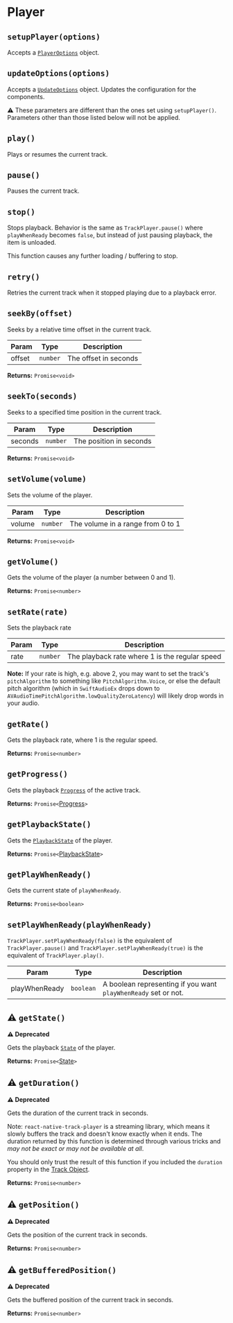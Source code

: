 # Player

## `setupPlayer(options)`

Accepts a [`PlayerOptions`](../objects/player-options.md) object.

## `updateOptions(options)`

Accepts a [`UpdateOptions`](../objects/update-options.md) object. Updates
the configuration for the components.

⚠️ These parameters are different than the ones set using `setupPlayer()`.
Parameters other than those listed below will not be applied.

## `play()`

Plays or resumes the current track.

## `pause()`

Pauses the current track.

## `stop()`

Stops playback. Behavior is the same as `TrackPlayer.pause()` where
`playWhenReady` becomes `false`, but instead of just pausing playback, the item
is unloaded.

This function causes any further loading / buffering to stop.

## `retry()`

Retries the current track when it stopped playing due to a playback error.

## `seekBy(offset)`

Seeks by a relative time offset in the current track.

| Param  | Type     | Description           |
| ------ | -------- | --------------------- |
| offset | `number` | The offset in seconds |

**Returns:** `Promise<void>`

## `seekTo(seconds)`

Seeks to a specified time position in the current track.

| Param   | Type     | Description             |
| ------- | -------- | ----------------------- |
| seconds | `number` | The position in seconds |

**Returns:** `Promise<void>`

## `setVolume(volume)`

Sets the volume of the player.

| Param  | Type     | Description                       |
| ------ | -------- | --------------------------------- |
| volume | `number` | The volume in a range from 0 to 1 |

**Returns:** `Promise<void>`

## `getVolume()`

Gets the volume of the player (a number between 0 and 1).

**Returns:** `Promise<number>`

## `setRate(rate)`

Sets the playback rate

| Param | Type     | Description                                    |
| ----- | -------- | ---------------------------------------------- |
| rate  | `number` | The playback rate where 1 is the regular speed |

**Note:** If your rate is high, e.g. above 2, you may want to set the track's `pitchAlgorithm` to something like `PitchAlgorithm.Voice`, or else the default pitch algorithm (which in `SwiftAudioEx` drops down to `AVAudioTimePitchAlgorithm.lowQualityZeroLatency`) will likely
drop words in your audio.

## `getRate()`

Gets the playback rate, where 1 is the regular speed.

**Returns:** `Promise<number>`

## `getProgress()`

Gets the playback [`Progress`](../objects/progress.md) of the active track.

**Returns:** `Promise<`[Progress](../objects/progress.md)`>`

## `getPlaybackState()`

Gets the [`PlaybackState`](../objects/playback-state.md) of the player.

**Returns:** `Promise<`[PlaybackState](../objects/playback-state.md)`>`

## `getPlayWhenReady()`

Gets the current state of `playWhenReady`.

**Returns:** `Promise<boolean>`

## `setPlayWhenReady(playWhenReady)`

`TrackPlayer.setPlayWhenReady(false)` is the equivalent of `TrackPlayer.pause()`
and `TrackPlayer.setPlayWhenReady(true)` is the equivalent of
`TrackPlayer.play()`.

| Param         | Type      | Description                                                    |
| ------------- | --------- | -------------------------------------------------------------- |
| playWhenReady | `boolean` | A boolean representing if you want `playWhenReady` set or not. |

## ⚠️ `getState()`

**⚠️ Deprecated**

Gets the playback [`State`](../constants/state.md) of the player.

**Returns:** `Promise<`[State](../constants/state.md)`>`

## ⚠️ `getDuration()`

**⚠️ Deprecated**

Gets the duration of the current track in seconds.

Note: `react-native-track-player` is a streaming library, which means it slowly buffers the track and doesn't know exactly when it ends.
The duration returned by this function is determined through various tricks and _may not be exact or may not be available at all_.

You should only trust the result of this function if you included the `duration` property in the [Track Object](../objects/track.md).

**Returns:** `Promise<number>`

## ⚠️ `getPosition()`

**⚠️ Deprecated**

Gets the position of the current track in seconds.

**Returns:** `Promise<number>`

## ⚠️ `getBufferedPosition()`

**⚠️ Deprecated**

Gets the buffered position of the current track in seconds.

**Returns:** `Promise<number>`
